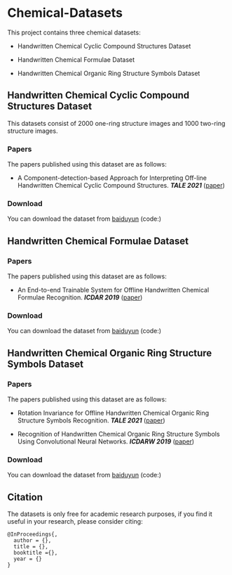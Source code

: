# Chemical-Datasets

This project contains three chemical datasets:
* Handwritten Chemical Cyclic Compound Structures Dataset
  
* Handwritten Chemical Formulae Dataset  

* Handwritten Chemical Organic Ring Structure Symbols Dataset

## Handwritten Chemical Cyclic Compound Structures Dataset 

This datasets consist of 2000 one-ring structure images and 1000 two-ring structure images. 

### Papers
The papers published using this dataset are as follows:

* A Component-detection-based Approach for Interpreting Off-line Handwritten Chemical Cyclic Compound Structures. ***TALE 2021***  ([paper](https://ieeexplore.ieee.org/abstract/document/9678874))

### Download
You can download the dataset from [baiduyun]() (code:)


## Handwritten Chemical Formulae Dataset 

### Papers
The papers published using this dataset are as follows:

* An End-to-end Trainable System for Offline Handwritten Chemical Formulae Recognition. ***ICDAR 2019***  ([paper](https://ieeexplore.ieee.org/abstract/document/8977958))

### Download
You can download the dataset from [baiduyun]() (code:)


## Handwritten Chemical Organic Ring Structure Symbols Dataset 

### Papers  
The papers published using this dataset are as follows:

* Rotation Invariance for Offline Handwritten Chemical Organic Ring Structure Symbols Recognition. ***TALE 2021***  ([paper](https://ieeexplore.ieee.org/abstract/document/9678644))   

* Recognition of Handwritten Chemical Organic Ring Structure Symbols Using Convolutional Neural Networks. ***ICDARW 2019***  ([paper](https://ieeexplore.ieee.org/abstract/document/8893085))

### Download
You can download the dataset from [baiduyun]() (code:)


## Citation

The datasets is only free for academic research purposes, if you find it useful in your research, please consider citing:
```
@InProceedings{,
  author = {}, 
  title = {}, 
  booktitle ={}, 
  year = {}
}
```

